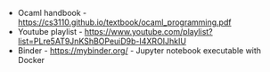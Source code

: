 - Ocaml handbook - https://cs3110.github.io/textbook/ocaml_programming.pdf
- Youtube playlist -  https://www.youtube.com/playlist?list=PLre5AT9JnKShBOPeuiD9b-I4XROIJhkIU
- Binder - https://mybinder.org/ - Jupyter notebook executable with Docker
